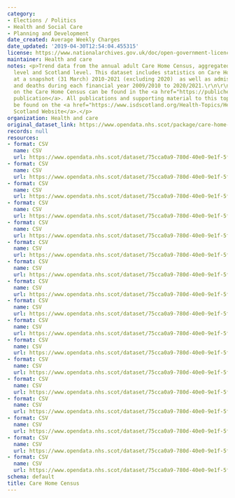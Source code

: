 ```yaml
---
category:
- Elections / Politics
- Health and Social Care
- Planning and Development
date_created: Average Weekly Charges
date_updated: '2019-04-30T12:54:04.455315'
license: https://www.nationalarchives.gov.uk/doc/open-government-licence/version/3/
maintainer: Health and care
notes: <p>Trend data from the annual adult Care Home Census, aggregated to council
  level and Scotland level. This dataset includes statistics on Care Home residents
  at a snapshot (31 March) 2010-2021 (excluding 2020)  as well as admissions, discharges
  and deaths during each financial year 2009/2010 to 2020/2021.\r\n\r\nFurther information
  on the Care Home Census can be found in the <a href="https://publichealthscotland.scot/publications/care-home-census-for-adults-in-scotland/">annual
  publication</a>. All publications and supporting material to this topic area can
  be found on the <a href="https://www.isdscotland.org/Health-Topics/Health-and-Social-Community-Care/Care-Homes/Census/">ISD
  Scotland Website</a>.</p>
organization: Health and care
original_dataset_link: https://www.opendata.nhs.scot/package/care-home-census
records: null
resources:
- format: CSV
  name: CSV
  url: https://www.opendata.nhs.scot/dataset/75cca0a9-780d-40e0-9e1f-5f4796950794/resource/4ee7dc84-ca65-455c-9e76-b614091f389f/download/file1_average_weekly_charges.csv
- format: CSV
  name: CSV
  url: https://www.opendata.nhs.scot/dataset/75cca0a9-780d-40e0-9e1f-5f4796950794/resource/fee08d9e-7d75-407e-b5d8-c1ff7fed4b9b/download/file2b_number_of_long_stay_residents_by_length_of_stay.csv
- format: CSV
  name: CSV
  url: https://www.opendata.nhs.scot/dataset/75cca0a9-780d-40e0-9e1f-5f4796950794/resource/55b0199f-1bb6-45ab-af56-20b58e652e9e/download/file2a_percentage_of_long_stay_residents_by_length_of_stay.csv
- format: CSV
  name: CSV
  url: https://www.opendata.nhs.scot/dataset/75cca0a9-780d-40e0-9e1f-5f4796950794/resource/139f61d8-a87d-419d-b7af-31f555a60c89/download/file3_mean_median_age_years.csv
- format: CSV
  name: CSV
  url: https://www.opendata.nhs.scot/dataset/75cca0a9-780d-40e0-9e1f-5f4796950794/resource/d78d65cd-697d-4c73-9078-9dd788bf239c/download/file4_mean_median_length_of_stay.csv
- format: CSV
  name: CSV
  url: https://www.opendata.nhs.scot/dataset/75cca0a9-780d-40e0-9e1f-5f4796950794/resource/aa3b2b55-9a30-4c7c-ae4b-33bd5a75ab03/download/file5_nos_admissions_discharges_deaths.csv
- format: CSV
  name: CSV
  url: https://www.opendata.nhs.scot/dataset/75cca0a9-780d-40e0-9e1f-5f4796950794/resource/e5e5bd8f-a2c9-4898-bbb0-21488e7433f2/download/file6_percentage_occupancy.csv
- format: CSV
  name: CSV
  url: https://www.opendata.nhs.scot/dataset/75cca0a9-780d-40e0-9e1f-5f4796950794/resource/58479379-b570-456a-88e9-134bf6f63003/download/file7b_number_of_long_stay_residents_by_source_of_funding.csv
- format: CSV
  name: CSV
  url: https://www.opendata.nhs.scot/dataset/75cca0a9-780d-40e0-9e1f-5f4796950794/resource/53f1af96-9a94-4ac0-a6b1-aeeea6ab111d/download/file7a_percentage_of_long_stay_residents_by_source_of_funding.csv
- format: CSV
  name: CSV
  url: https://www.opendata.nhs.scot/dataset/75cca0a9-780d-40e0-9e1f-5f4796950794/resource/9bf418aa-c54d-45d3-8306-023e81f49f60/download/file8a_percentage_of_long_stay_residents_by_health_characteristics.csv
- format: CSV
  name: CSV
  url: https://www.opendata.nhs.scot/dataset/75cca0a9-780d-40e0-9e1f-5f4796950794/resource/f2f376d8-f101-41f5-adb0-3249ed31cce0/download/file9a_percentage_of_long_stay_residents_by_sex_and_age.csv
- format: CSV
  name: CSV
  url: https://www.opendata.nhs.scot/dataset/75cca0a9-780d-40e0-9e1f-5f4796950794/resource/92ebf3df-2af4-4d73-9397-f5d6a6778da7/download/file8b_number_of_long_stay_residents_by_health_characteristics.csv
- format: CSV
  name: CSV
  url: https://www.opendata.nhs.scot/dataset/75cca0a9-780d-40e0-9e1f-5f4796950794/resource/39d2b480-2990-46a2-bd58-96aac41a032a/download/file9b_number_of_long_stay_residents_by_sex_and_age.csv
- format: CSV
  name: CSV
  url: https://www.opendata.nhs.scot/dataset/75cca0a9-780d-40e0-9e1f-5f4796950794/resource/940176d7-b164-4ddc-b839-b0325eafb591/download/file10_number_residents.csv
- format: CSV
  name: CSV
  url: https://www.opendata.nhs.scot/dataset/75cca0a9-780d-40e0-9e1f-5f4796950794/resource/29f79bd7-9810-436d-9b29-2ede440adc87/download/file11_number_of_care_homes.csv
- format: CSV
  name: CSV
  url: https://www.opendata.nhs.scot/dataset/75cca0a9-780d-40e0-9e1f-5f4796950794/resource/04958b74-a351-4dc0-b8e4-cbc369372804/download/file12a_number_of_registered_places.csv
- format: CSV
  name: CSV
  url: https://www.opendata.nhs.scot/dataset/75cca0a9-780d-40e0-9e1f-5f4796950794/resource/d2f8b247-1b0d-40e1-92f8-df8cd21d5a17/download/file12b_rate_of_registered_places.csv
schema: default
title: Care Home Census
---
```

